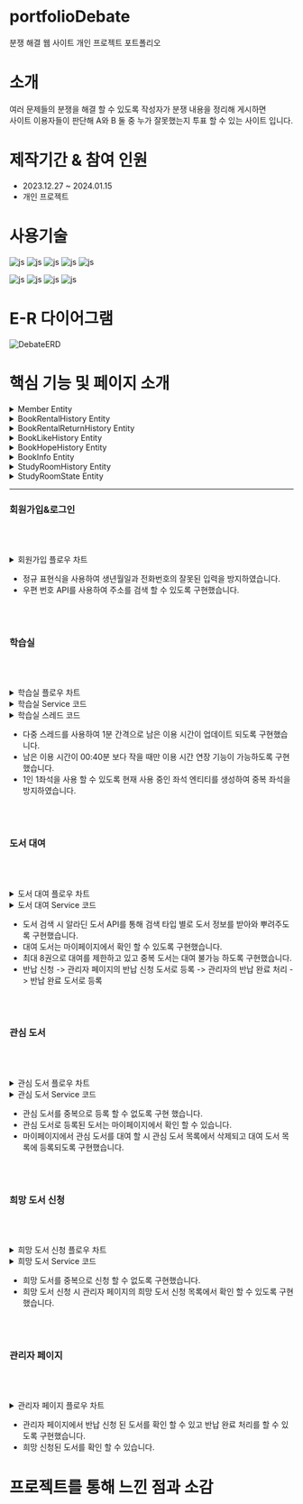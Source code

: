
# portfolioDebate
분쟁 해결 웹 사이트 개인 프로젝트 포트폴리오

# 소개
여러 문제들의 분쟁을 해결 할 수 있도록 작성자가 분쟁 내용을 정리해 게시하면 <BR>
사이트 이용자들이 판단해 A와 B 둘 중 누가 잘못했는지 투표 할 수 있는 사이트 입니다.


# 제작기간 & 참여 인원
<UL>
  <LI>2023.12.27 ~ 2024.01.15</LI>
  <LI>개인 프로젝트</LI>
</UL>



# 사용기술
![js](https://img.shields.io/badge/SpringBoot-6DB33F?style=for-the-badge&logo=SpringBoot&logoColor=white)
![js](https://img.shields.io/badge/Java-FF0000?style=for-the-badge&logo=Java&logoColor=white)
![js](https://img.shields.io/badge/IntelliJ-004088?style=for-the-badge&logo=IntelliJ&logoColor=white)
![js](https://img.shields.io/badge/MariaDB-003545?style=for-the-badge&logo=MariaDB&logoColor=white)
![js](https://img.shields.io/badge/security-6DB33F?style=for-the-badge&logo=security&logoColor=white)

![js](https://img.shields.io/badge/jquery-0769AD?style=for-the-badge&logo=jquery&logoColor=white)
![js](https://img.shields.io/badge/bootstrap-7952B3?style=for-the-badge&logo=bootstrap&logoColor=white)
![js](https://img.shields.io/badge/JavaScript-F7DF1E?style=for-the-badge&logo=JavaScript&logoColor=white)
![js](https://img.shields.io/badge/React-0769Ac?style=for-the-badge&logo=React&logoColor=white)
# E-R 다이어그램


![DebateERD](https://github.com/oals/portfolioDebateBoard/assets/136543676/64a7db24-534f-419c-a654-b51fad2eb7bf)


# 핵심 기능 및 페이지 소개

<details>
 <summary> Member Entity 
 
 </summary> 
 



</details>


<details>
 <summary> BookRentalHistory Entity
 
 </summary> 
 




</details>



<details>
 <summary> BookRentalReturnHistory Entity
 
 </summary> 
 




</details>


<details>
 <summary> BookLikeHistory Entity
 
 </summary> 


 

</details>


<details>
 <summary> BookHopeHistory Entity


 
 </summary> 
 



</details>




<details>
 <summary> BookInfo Entity
 
 </summary> 


 
 

</details>


<details>
 <summary> StudyRoomHistory Entity
 
 </summary> 







 
 

</details>



<details>
 <summary> StudyRoomState Entity
 
 </summary> 





 
</details>



<hr>

<h3>회원가입&로그인</h3>
<br>



<br>
<br>
<details>
 <summary> 회원가입 플로우 차트
 
 </summary> 
 

</details>


<UL>
  <LI>정규 표현식을 사용하여 생년월일과 전화번호의 잘못된 입력을 방지하였습니다. </LI>
 <LI>우편 번호 API를 사용하여 주소를 검색 할 수 있도록 구현했습니다. </LI>
</UL>


<br>
<br>




<h3>학습실</h3>
<br>


<br>
<br>

<details>
 <summary> 학습실 플로우 차트
 
 </summary> 
 

</details>



<details>
 <summary> 학습실 Service 코드
 
 </summary> 



</details>



<details>

 <summary> 학습실 스레드 코드
 
 </summary> 


   

</details>


<UL>
  <LI>다중 스레드를 사용하여 1분 간격으로 남은 이용 시간이 업데이트 되도록 구현했습니다. </LI>
 <LI>남은 이용 시간이 00:40분 보다 작을 때만 이용 시간 연장 기능이 가능하도록 구현했습니다.</LI>
 <LI>1인 1좌석을 사용 할 수 있도록 현재 사용 중인 좌석 엔티티를 생성하여 중복 좌석을 방지하였습니다.</LI>
</UL>


<br>
<br>


<h3>도서 대여</h3>
<br>

<br>
<br>
<details>
 <summary> 도서 대여 플로우 차트
 
 </summary> 
 

</details>


<details>
 <summary> 도서 대여 Service 코드
 
 </summary> 
 




</details>


<UL>
  <LI>도서 검색 시 알라딘 도서 API를 통해 검색 타입 별로 도서 정보를 받아와 뿌려주도록 구현했습니다.</LI>
 <LI>대여 도서는 마이페이지에서 확인 할 수 있도록 구현했습니다.</LI>
 <LI>최대 8권으로 대여를 제한하고 있고 중복 도서는 대여 불가능 하도록 구현했습니다.</LI>
 <LI>반납 신청 -> 관리자 페이지의 반납 신청 도서로 등록 -> 관리자의 반납 완료 처리 -> 반납 완료 도서로 등록</LI>
 
</UL>

<br>
<br>


<h3>관심 도서</h3>
<br>


<br>
<br>

<details>
 <summary> 관심 도서 플로우 차트
 
 </summary> 
 
</details>


<details>
 <summary> 관심 도서 Service 코드
 
 </summary> 
 



    
</details>


<UL>
  <LI>관심 도서를 중복으로 등록 할 수 없도록 구현 했습니다.</LI>
 <LI>관심 도서로 등록된 도서는 마이페이지에서 확인 할 수 있습니다.</LI>
 <LI>마이페이지에서 관심 도서를 대여 할 시 관심 도서 목록에서 삭제되고 대여 도서 목록에 등록되도록 구현했습니다.</LI>
</UL>

<br>
<br>



<h3>희망 도서 신청</h3>
<br>

<br>
<br>


<details>
 <summary> 희망 도서 신청 플로우 차트
 
 </summary> 
 

</details>


<details>
 <summary> 희망 도서 Service 코드
 
 </summary> 
 


</details>

<UL>
  <LI>희망 도서를 중복으로 신청 할 수 없도록 구현했습니다.</LI>
 <LI>희망 도서 신청 시 관리자 페이지의 희망 도서 신청 목록에서 확인 할 수 있도록 구현했습니다.</LI>
</UL>


<br>
<br>




<h3>관리자 페이지</h3>
<br>


<br>
<br>

<details>
 <summary> 관리자 페이지 플로우 차트
 
 </summary> 
 
</details>

<UL>
  <LI>관리자 페이지에서 반납 신청 된 도서를 확인 할 수 있고 반납 완료 처리를 할 수 있도록 구현했습니다.</LI>
 <LI>희망 신청된 도서를 확인 할 수 있습니다.</LI>
</UL>



# 프로젝트를 통해 느낀 점과 소감














